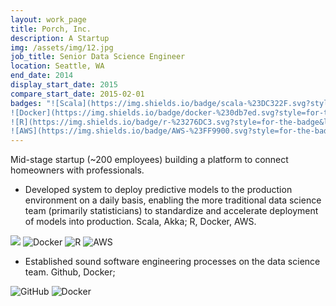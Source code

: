 ```yaml
---
layout: work_page
title: Porch, Inc.
description: A Startup
img: /assets/img/12.jpg
job_title: Senior Data Science Engineer
location: Seattle, WA
end_date: 2014
display_start_date: 2015
compare_start_date: 2015-02-01
badges: "![Scala](https://img.shields.io/badge/scala-%23DC322F.svg?style=for-the-badge&logo=scala&logoColor=white)
![Docker](https://img.shields.io/badge/docker-%230db7ed.svg?style=for-the-badge&logo=docker&logoColor=white)
![R](https://img.shields.io/badge/r-%23276DC3.svg?style=for-the-badge&logo=r&logoColor=white)
![AWS](https://img.shields.io/badge/AWS-%23FF9900.svg?style=for-the-badge&logo=amazon-aws&logoColor=white)"
---
```




Mid-stage startup (~200 employees) building a platform to connect homeowners with professionals. 

* Developed system to deploy predictive models to the production environment on a daily basis, enabling the more traditional data science team (primarily statisticians) to standardize and accelerate deployment of models into production. 
Scala, Akka; R, Docker, AWS. 

![](https://img.shields.io/badge/scala-%23DC322F.svg?style=for-the-badge&logo=scala&logoColor=white)
![Docker](https://img.shields.io/badge/docker-%230db7ed.svg?style=for-the-badge&logo=docker&logoColor=white)
![R](https://img.shields.io/badge/r-%23276DC3.svg?style=for-the-badge&logo=r&logoColor=white)
![AWS](https://img.shields.io/badge/AWS-%23FF9900.svg?style=for-the-badge&logo=amazon-aws&logoColor=white)
* Established sound software engineering processes on the data science team. 
Github, Docker; 

![GitHub](https://img.shields.io/badge/github-%23121011.svg?style=for-the-badge&logo=github&logoColor=white)
![Docker](https://img.shields.io/badge/docker-%230db7ed.svg?style=for-the-badge&logo=docker&logoColor=white)

